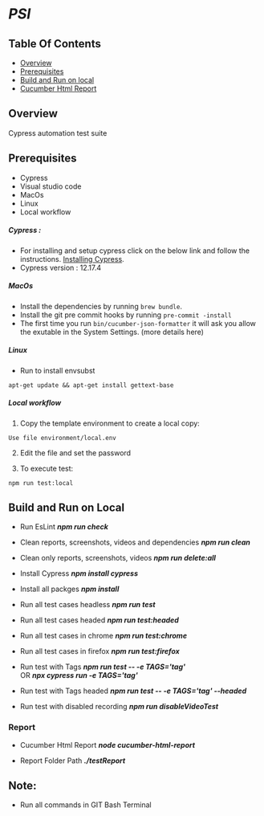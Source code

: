 # _PSI_

## Table Of Contents 
  * [Overview](#overview)
  * [Prerequisites](#prerequisites)
  * [Build and Run on local](#build-and-run-on-local)
  * [Cucumber Html Report](#cucumber-html-report)

## Overview
Cypress automation test suite

## Prerequisites
* Cypress   
* Visual studio code
* MacOs
* Linux
* Local workflow

 ##### Cypress :
* For installing and setup cypress click on the below link and follow the instructions.
[Installing Cypress](https://docs.cypress.io/guides/getting-started/installing-cypress).
* Cypress version : 12.17.4

##### MacOs
* Install the dependencies by running `brew bundle`.
* Install the git pre commit hooks by running `pre-commit -install`
* The first time you run `bin/cucumber-json-formatter` it will ask you allow the exutable in the System Settings. (more details here)

##### Linux
* Run to install envsubst
```
apt-get update && apt-get install gettext-base
```

##### Local workflow
1. Copy the template environment to create a local copy:
```
Use file environment/local.env
```
2. Edit the file and set the password

3. To execute test:
```
npm run test:local
```

## Build and Run on Local
* Run EsLint
**_npm run check_**

* Clean reports, screenshots, videos and dependencies
**_npm run clean_**

* Clean only reports, screenshots, videos
**_npm run delete:all_**

* Install Cypress
**_npm install cypress_**

* Install all packges
**_npm install_**

* Run all test cases headless
**_npm run test_**

* Run all test cases headed
**_npm run test:headed_**

* Run all test cases in chrome
**_npm run test:chrome_**

* Run all test cases in firefox
**_npm run test:firefox_**

* Run test with Tags
**_npm run test -- -e TAGS='tag'_**  
            OR 
**_npx cypress run -e TAGS='tag'_**

* Run test with Tags headed
**_npm run test -- -e TAGS='tag' --headed_**

* Run test with disabled recording
**_npm run disableVideoTest_**

### Report
* Cucumber Html Report
**_node cucumber-html-report_**

* Report Folder Path
**_./testReport_**

## Note:
* Run all commands in GIT Bash Terminal